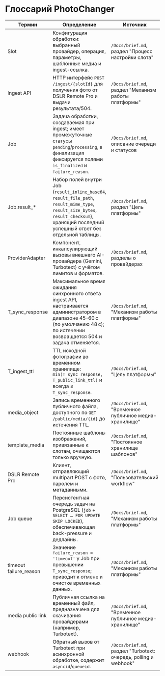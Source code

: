 # Глоссарий PhotoChanger

| Термин | Определение | Источник |
| --- | --- | --- |
| Slot | Конфигурация обработки: выбранный провайдер, операция, параметры, шаблонные медиа и ingest-ссылка. | `/Docs/brief.md`, раздел "Процесс настройки слота" |
| Ingest API | HTTP интерфейс `POST /ingest/{slotId}` для получения фото от DSLR Remote Pro и выдачи результата/504. | `/Docs/brief.md`, раздел "Механизм работы платформы" |
| Job | Задача обработки, создаваемая при ingest; имеет промежуточные статусы `pending`/`processing`, а финализация фиксируется полями `is_finalized` и `failure_reason`. | `/Docs/brief.md`, описание очереди и статусов |
| Job.result_* | Набор полей внутри Job (`result_inline_base64`, `result_file_path`, `result_mime_type`, `result_size_bytes`, `result_checksum`), хранящий последний успешный ответ без отдельной таблицы. | `/Docs/brief.md`, раздел "Цель платформы" |
| ProviderAdapter | Компонент, инкапсулирующий вызовы внешнего AI-провайдера (Gemini, Turbotext) с учётом лимитов и форматов. | `/Docs/brief.md`, разделы о провайдерах |
| T_sync_response | Максимальное время ожидания синхронного ответа ingest API, настраивается администратором в диапазоне 45–60 с (по умолчанию 48 с); по истечении возвращается 504 и задача отменяется. | `/Docs/brief.md`, "Механизм работы платформы" |
| T_ingest_ttl | TTL исходной фотографии во временном хранилище: `min(T_sync_response, T_public_link_ttl)` и всегда ≤ `T_sync_response`. | `/Docs/brief.md`, "Цель платформы" |
| media_object | Запись временного публичного файла, доступного по `GET /public/media/{id}` до истечения TTL. | `/Docs/brief.md`, "Временное публичное медиа-хранилище" |
| template_media | Постоянные шаблоны изображений, привязанные к слотам, очищаются только вручную. | `/Docs/brief.md`, "Постоянное хранилище шаблонов" |
| DSLR Remote Pro | Клиент, отправляющий multipart POST с фото, паролем и метаданными. | `/Docs/brief.md`, "Пользовательский workflow" |
| Job queue | Персистентная очередь задач на PostgreSQL (`job` + `SELECT … FOR UPDATE SKIP LOCKED`), обеспечивающая back-pressure и дедлайны. | `/Docs/brief.md`, "Механизм работы платформы" |
| timeout failure_reason | Значение `failure_reason = 'timeout'` у Job при превышении `T_sync_response`; приводит к отмене и очистке временных данных. | `/Docs/brief.md`, "Механизм работы платформы" |
| media public link | Публичная ссылка на временный файл, предназначена для скачивания провайдерами (например, Turbotext). | `/Docs/brief.md`, "Временное публичное медиа-хранилище" |
| webhook | Обратный вызов от Turbotext при асинхронной обработке, содержит `asyncid`/`queueid`. | `/Docs/brief.md`, раздел "Turbotext: очередь, polling и webhook" |
